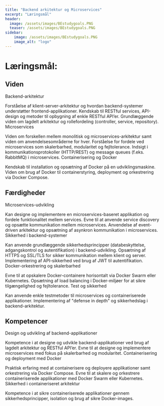 ```yaml
---
title: "Backend arkitektur og Microservices"
excerpt: "Læringsmål"
header:
  image: /assets/images/BEstudygoals.PNG
  teaser: /assets/images/BEstudygoals.PNG
sidebar:
    image: /assets/images/BEstudygoals.PNG
    image_alt: "logo"
---
```

<h1> Læringsmål: </h1>

<h2>Viden</h2>
Backend-arkitektur

Forståelse af klient-server-arkitektur og hvordan backend-systemer understøtter frontend-applikationer.
Kendskab til RESTful services, API-design og metoder til opbygning af enkle RESTful API’er.
Grundlæggende viden om lagdelt arkitektur og rollefordeling (controller, service, repository).
Microservices

Viden om forskellen mellem monolitisk og microservices-arkitektur samt viden om anvendelsesområderne for hver.
Forståelse for fordele ved microservices som skalerbarhed, modularitet og fejltolerance.
Indsigt i kommunikationsprotokoller (HTTP/REST) og message queues (f.eks. RabbitMQ) i microservices.
Containerisering og Docker

Kendskab til installation og opsætning af Docker på en udviklingsmaskine.
Viden om brug af Docker til containerstyring, deployment og orkestrering via Docker Compose.

<h2>Færdigheder</h2>
Microservices-udvikling

Kan designe og implementere en microservices-baseret applikation og fordele funktionalitet mellem services.
Evne til at anvende service discovery og opsætte kommunikation mellem microservices.
Anvendelse af event-driven arkitektur og opsætning af asynkron kommunikation i microservices.
Sikkerhed i backend-systemer

Kan anvende grundlæggende sikkerhedsprincipper (databeskyttelse, adgangskontrol og autentifikation) i backend-udvikling.
Opsætning af HTTPS og SSL/TLS for sikker kommunikation mellem klient og server.
Implementering af API-sikkerhed ved brug af JWT til autentifikation.
Docker-orkestrering og skalerbarhed

Evne til at opskalere Docker-containere horisontalt via Docker Swarm eller Kubernetes.
Opsætning af load balancing i Docker-miljøer for at sikre tilgængelighed og fejltolerance.
Test og sikkerhed

Kan anvende enkle testmetoder til microservices og containeriserede applikationer.
Implementering af "defense in depth" og sikkerhedslag i backend-arkitektur.

<h2>Kompetencer</h2>
Design og udvikling af backend-applikationer

Kompetence i at designe og udvikle backend-applikationer ved brug af lagdelt arkitektur og RESTful API’er.
Evne til at designe og implementere microservices med fokus på skalerbarhed og modularitet.
Containerisering og deployment med Docker

Praktisk erfaring med at containerisere og deployere applikationer samt orkestrering via Docker Compose.
Evne til at skalere og orkestrere containeriserede applikationer med Docker Swarm eller Kubernetes.
Sikkerhed i containeriseret arkitektur

Kompetence i at sikre containeriserede applikationer gennem sikkerhedsprincipper, isolation og brug af sikre Docker-images.
